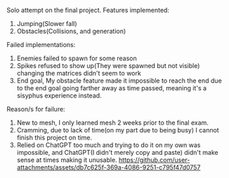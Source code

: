 Solo attempt on the final project.
Features implemented:
1. Jumping(Slower fall)
2. Obstacles(Collisions, and generation)


Failed implementations:
1. Enemies failed to spawn for some reason
2. Spikes refused to show up(They were spawned but not visible) changing the matrices didn't seem to work
3. End goal, My obstacle feature made it impossible to reach the end due to the end goal going farther away as time passed, meaning it's a sisyphus experience instead.


Reason/s for failure:
1. New to mesh, I only learned mesh 2 weeks prior to the final exam.
2. Cramming, due to lack of time(on my part due to being busy) I cannot finish this project on time.
3. Relied on ChatGPT too much and trying to do it on my own was impossible, and ChatGPT(I didn't merely copy and paste) didn't make sense at times making it unusable.
https://github.com/user-attachments/assets/db7c625f-369a-4086-9251-c795f47d0757


